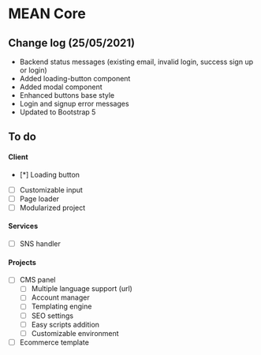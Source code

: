 # MEAN Core


## Change log (25/05/2021)
- Backend status messages (existing email, invalid login, success sign up or login)
- Added loading-button component
- Added modal component
- Enhanced buttons base style
- Login and signup error messages
- Updated to Bootstrap 5

## To do
#### Client
- [*] Loading button
- [ ] Customizable input
- [ ] Page loader
- [ ] Modularized project
#### Services
- [ ] SNS handler
#### Projects
- [ ] CMS panel
    - [ ] Multiple language support (url)
    - [ ] Account manager
    - [ ] Templating engine
    - [ ] SEO settings
    - [ ] Easy scripts addition
    - [ ] Customizable environment
- [ ] Ecommerce template